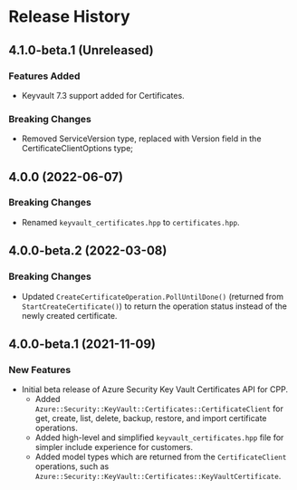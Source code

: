 # Release History

## 4.1.0-beta.1 (Unreleased)

### Features Added

- Keyvault 7.3 support added for Certificates.

### Breaking Changes

- Removed ServiceVersion type, replaced with Version field in the CertificateClientOptions type;

## 4.0.0 (2022-06-07)

### Breaking Changes

- Renamed `keyvault_certificates.hpp` to `certificates.hpp`.

## 4.0.0-beta.2 (2022-03-08)

### Breaking Changes
- Updated `CreateCertificateOperation.PollUntilDone()` (returned from `StartCreateCertificate()`)  to return the operation status instead of the newly created certificate.

## 4.0.0-beta.1 (2021-11-09)

### New Features

- Initial beta release of Azure Security Key Vault Certificates API for CPP.
  - Added `Azure::Security::KeyVault::Certificates::CertificateClient` for get, create, list, delete, backup, restore, and import certificate operations.
  - Added high-level and simplified `keyvault_certificates.hpp` file for simpler include experience for customers.
  - Added model types which are returned from the `CertificateClient` operations, such as `Azure::Security::KeyVault::Certificates::KeyVaultCertificate`.
